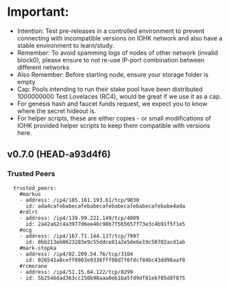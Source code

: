 # Important:
- Intention: Test pre-releases in a controlled environment to prevent connecting with incompatible versions on IOHK network and also have a stable environment to learn/study.
- Remember: To avoid spamming logs of nodes of other network (invalid block0), please ensure to not re-use IP-port combination between different networks
- Also Remember: Before starting node, ensure your storage folder is empty
- Cap: Pools intending to run their stake pool have been distributed 1000000000 Test Lovelaces (RC4), would be great if we use it as a cap.
- For genesis hash and faucet funds request, we expect you to know where the secret hideout is.
- For helper scripts, these are either copies - or small modifications of IOHK provided helper scripts to keep them compatible with versions here.

## v0.7.0 (HEAD-a93d4f6)

### Trusted Peers
```
  trusted_peers:
    #markus
    - address: /ip4/185.161.193.61/tcp/9030
      id: ada4cafebabecafebabecafebabecafebabecafebabe4ada
    #rdlrt
    - address: /ip4/139.99.221.149/tcp/4009
      id: 2a42a62c4a3977d6ee46c98b7f565657f73e3c4b91f5f1e5
    #ocg
    - address: /ip4/167.71.144.137/tcp/7997
      id: 0bb213eb0623283e9c55ddce81a2e5de6e19c50702acd1ab
    #mark-stopka
    - address: /ip4/82.209.54.76/tcp/3104
      id: 026541a8ceff8903e9336fff08d7f6fdcf84bc43dd96aaf8
    #rcmorano
    - address: /ip4/51.15.64.122/tcp/8299
    - id: 5b2546dad363cc150b98aaa0eb1ba5fd9df81eb705d8f875

```

